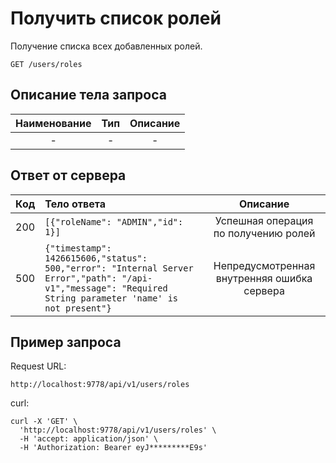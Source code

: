 # Получить список ролей
Получение списка всех добавленных ролей.
```
GET /users/roles
```
## Описание тела запроса
| Наименование |  Тип   |      Описание       |
|:------------:|:------:|:-------------------:|
|      -       |   -    |         -         |

## Ответ от сервера
| Код | Тело ответа                                                                                                                                                   |                  Описание                   |
|:---:|:--------------------------------------------------------------------------------------------------------------------------------------------------------------|:-------------------------------------------:|
| 200 | ```[{"roleName": "ADMIN","id": 1}]```                                                                                                                         |    Успешная операция по получению ролей     |
| 500 | ```{"timestamp": 1426615606,"status": 500,"error": "Internal Server Error","path": "/api-v1","message": "Required String parameter 'name' is not present"}``` | Непредусмотренная внутренняя ошибка сервера |
## Пример запроса
Request URL:
```
http://localhost:9778/api/v1/users/roles
```
curl:
```
curl -X 'GET' \
  'http://localhost:9778/api/v1/users/roles' \
  -H 'accept: application/json' \
  -H 'Authorization: Bearer eyJ*********E9s'
```
